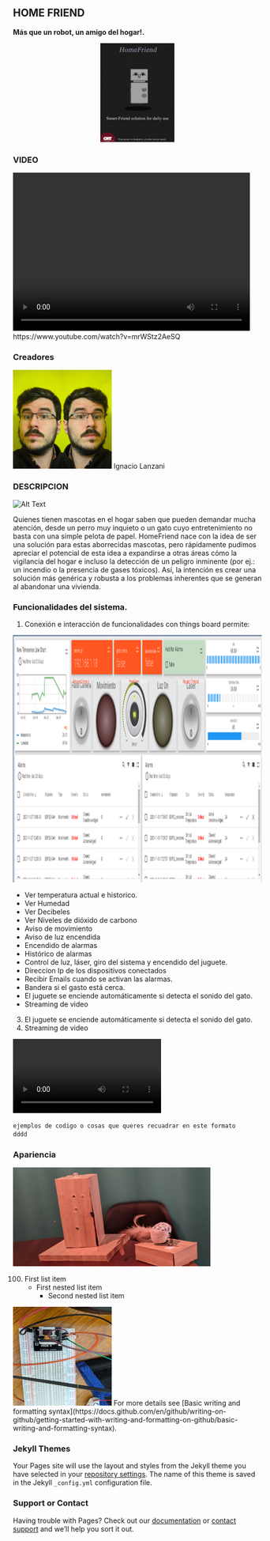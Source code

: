 ## HOME FRIEND
**Más que un robot, un amigo del hogar!.**
<p align="center">
<img src="posterfinal.png" alt="drawing"  height ="200" width="150" />

### VIDEO
<video width="480" height="320" controls="controls">
  <source src="ROBOT_20211205_BAJA.mp4 type="video/mp4">
</video>
https://www.youtube.com/watch?v=mrWStz2AeSQ
                                                       
### Creadores
<img src="WhatsApp%20Image%202020-10-18%20at%2015.21.43.jpeg" alt="drawing"  height ="200" width="200" />
Ignacio Lanzani

### DESCRIPCION


![Alt Text](https://media.giphy.com/media/vFKqnCdLPNOKc/giphy.gif)

Quienes tienen mascotas en el hogar saben que pueden demandar mucha atención, desde un perro muy inquieto o un gato cuyo entretenimiento no basta con una simple pelota de papel. HomeFriend nace con la idea de ser una solución para estas aborrecidas mascotas, pero rápidamente pudimos apreciar el potencial de esta idea a expandirse a otras áreas cómo la vigilancia del hogar e incluso la detección de un peligro inminente (por ej.: un incendio o la presencia de gases tóxicos). Así, la intención es crear una solución más genérica y robusta a los problemas inherentes que se generan al abandonar una vivienda.



### Funcionalidades del sistema.

1. Conexión e interacción de funcionalidades con things board permite: 

<img src="dashboard.png" alt="drawing"  height ="500" width="900" />

- Ver temperatura actual e historico.
- Ver Humedad
- Ver Decibeles
- Ver Niveles de dióxido de carbono
- Aviso de movimiento
- Aviso de luz encendida
- Encendido de alarmas
- Histórico de alarmas
- Control de luz, láser, giro del sistema y encendido del juguete.
- Direccion Ip de los dispositivos conectados
- Recibir Emails cuando se activan las alarmas.
- Bandera si el gasto está cerca.
- El juguete se enciende automáticamente si detecta el sonido del gato.
- Streaming de video
3. El juguete se enciende automáticamente si detecta el sonido del gato.
4. Streaming de video

<video src="https://github.com/TheUruguayo/HomeFriend/blob/main/docs/ROBOT_20211205_BAJA.mp4" controls="controls" style="max-width: 730px;">
</video>



```markdown
ejemplos de codigo o cosas que queres recuadrar en este formato
dddd
```

### Apariencia 

<img src="fioto proyecto.jpeg" alt="drawing"  height ="200" width="400" />



100. First list item
     - First nested list item
       - Second nested list item

<img src="foto1.jpeg" alt="drawing"  height ="200" width="200" />
For more details see [Basic writing and formatting syntax](https://docs.github.com/en/github/writing-on-github/getting-started-with-writing-and-formatting-on-github/basic-writing-and-formatting-syntax).

### Jekyll Themes

Your Pages site will use the layout and styles from the Jekyll theme you have selected in your [repository settings](https://github.com/im-homefriend/HomeFriend/settings/pages). The name of this theme is saved in the Jekyll `_config.yml` configuration file.

### Support or Contact

Having trouble with Pages? Check out our [documentation](https://docs.github.com/categories/github-pages-basics/) or [contact support](https://support.github.com/contact) and we’ll help you sort it out.
